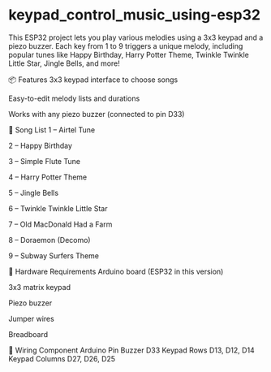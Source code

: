 # keypad_control_music_using-esp32
This ESP32 project lets you play various melodies using a 3x3 keypad and a piezo buzzer. Each key from 1 to 9 triggers a unique melody, including popular tunes like Happy Birthday, Harry Potter Theme, Twinkle Twinkle Little Star, Jingle Bells, and more!

📦 Features
3x3 keypad interface to choose songs

Easy-to-edit melody lists and durations

Works with any piezo buzzer (connected to pin D33)

🎼 Song List
1 – Airtel Tune

2 – Happy Birthday

3 – Simple Flute Tune

4 – Harry Potter Theme

5 – Jingle Bells

6 – Twinkle Twinkle Little Star

7 – Old MacDonald Had a Farm

8 – Doraemon (Decomo)

9 – Subway Surfers Theme

🔧 Hardware Requirements
Arduino board (ESP32 in this version)

3x3 matrix keypad

Piezo buzzer

Jumper wires

Breadboard

🔌 Wiring
Component	Arduino Pin
Buzzer	D33
Keypad Rows	D13, D12, D14
Keypad Columns	D27, D26, D25
